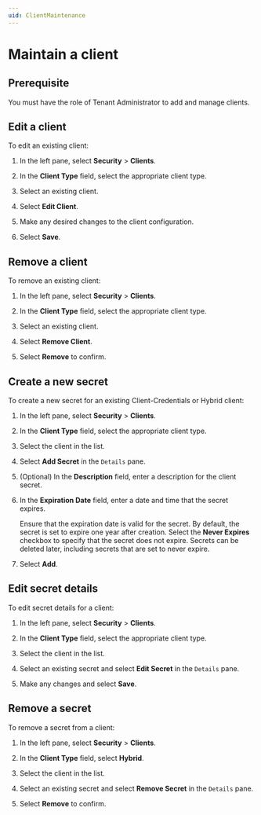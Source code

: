 ```yaml
---
uid: ClientMaintenance
---
```


# Maintain a client

## Prerequisite

You must have the role of Tenant Administrator to add and manage clients.

## Edit a client

To edit an existing client:

1. In the left pane, select **Security** > **Clients**.

1. In the **Client Type** field, select the appropriate client type.

1. Select an existing client.

1. Select **Edit Client**.

1. Make any desired changes to the client configuration.

1. Select **Save**.

## Remove a client

To remove an existing client:

1. In the left pane, select **Security** > **Clients**.

1. In the **Client Type** field, select the appropriate client type.

1. Select an existing client.

1. Select **Remove Client**.

1. Select **Remove** to confirm.

## Create a new secret

To create a new secret for an existing Client-Credentials or Hybrid client:

1. In the left pane, select **Security** > **Clients**.

1. In the **Client Type** field, select the appropriate client type.

1. Select the client in the list.

1. Select **Add Secret** in the `Details` pane.

1. (Optional) In the **Description** field, enter a description for the client secret.

1. In the **Expiration Date** field, enter a date and time that the secret expires.

   Ensure that the expiration date is valid for the secret. By default, the secret is set to expire one year after creation. Select the **Never Expires** checkbox to specify that the secret does not expire. Secrets can be deleted later, including secrets that are set to never expire.

1. Select **Add**.  

## Edit secret details

To edit secret details for a client:

1. In the left pane, select **Security** > **Clients**.

1. In the **Client Type** field, select the appropriate client type.

1. Select the client in the list.

1. Select an existing secret and select **Edit Secret** in the `Details` pane.

1. Make any changes and select **Save**.

## Remove a secret

To remove a secret from a client:

1. In the left pane, select **Security** > **Clients**.

1. In the **Client Type** field, select **Hybrid**.

1. Select the client in the list.

1. Select an existing secret and select **Remove Secret** in the `Details` pane.

1. Select **Remove** to confirm.
